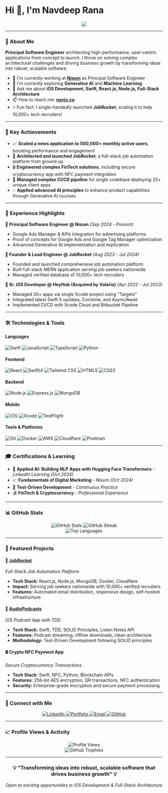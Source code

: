 # Hi 👋, I'm Navdeep Rana

<div align="center">
  <img src="https://readme-typing-svg.herokuapp.com/?lines=Principal+Software+Engineer;iOS+%26+Full-Stack+Developer;8%2B+Years+of+Experience;Toronto,+Ontario,+Canada&font=Fira%20Code&center=true&width=440&height=45&color=f75c7e&vCenter=true&pause=1000&size=22" />
</div>

---

### 🚀 About Me

**Principal Software Engineer** architecting high-performance, user-centric applications from concept to launch. I thrive on solving complex architectural challenges and driving business growth by transforming ideas into robust, scalable software.

- 🔭 I'm currently working at **[Nisum](https://www.nisum.com/)** as Principal Software Engineer
- 🌱 I'm currently exploring **Generative AI** and **Machine Learning**
- 💬 Ask me about **iOS Development, Swift, React.js, Node.js, Full-Stack Architecture**
- 📫 How to reach me: **[navjs.co](https://navjs.co/)**
- ⚡ Fun fact: I single-handedly launched **JobRocket**, scaling it to help 10,000+ tech recruiters!

---

### 🎯 Key Achievements

- 📈 **Scaled a news application to 500,000+ monthly active users**, boosting performance and engagement
- 🚀 **Architected and launched JobRocket**, a full-stack job automation platform from ground up
- 🔒 **Engineered complex FinTech solutions**, including secure cryptocurrency app with NFC payment integration
- 🔄 **Managed complex CI/CD pipeline** for single codebase deploying 20+ unique client apps
- 💡 **Applied advanced AI principles** to enhance product capabilities through Generative AI courses

---

### 💼 Experience Highlights

**🏢 Principal Software Engineer @ Nisum** *(Sep 2024 - Present)*
- Google Ads Manager & APIs integration for advertising platforms
- Proof of concepts for Google Ads and Google Tag Manager optimization
- Advanced Generative AI implementation and exploration

**🚀 Founder & Lead Engineer @ JobRocket** *(Aug 2023 - Jul 2024)*
- Founded and launched comprehensive job automation platform
- Built full-stack MERN application serving job seekers nationwide
- Managed verified database of 10,000+ tech recruiters

**📱 Sr. iOS Developer @ HeyHub (Acquired by Volaris)** *(Apr 2022 - Jul 2023)*
- Managed 20+ apps via single Xcode project using "Targets"
- Integrated latest Swift 5 updates, Combine, and Async/Await
- Implemented CI/CD with Xcode Cloud and Bitbucket Pipeline

---

### 🛠️ Technologies & Tools

#### Languages
![Swift](https://img.shields.io/badge/-Swift-FA7343?style=flat-square&logo=swift&logoColor=white)
![JavaScript](https://img.shields.io/badge/-JavaScript-F7DF1E?style=flat-square&logo=javascript&logoColor=black)
![TypeScript](https://img.shields.io/badge/-TypeScript-007ACC?style=flat-square&logo=typescript&logoColor=white)
![Python](https://img.shields.io/badge/-Python-3776AB?style=flat-square&logo=python&logoColor=white)

#### Frontend
![React](https://img.shields.io/badge/-React-61DAFB?style=flat-square&logo=react&logoColor=black)
![SwiftUI](https://img.shields.io/badge/-SwiftUI-000000?style=flat-square&logo=swift&logoColor=white)
![Tailwind CSS](https://img.shields.io/badge/-Tailwind%20CSS-38B2AC?style=flat-square&logo=tailwind-css&logoColor=white)
![HTML5](https://img.shields.io/badge/-HTML5-E34F26?style=flat-square&logo=html5&logoColor=white)
![CSS3](https://img.shields.io/badge/-CSS3-1572B6?style=flat-square&logo=css3&logoColor=white)

#### Backend
![Node.js](https://img.shields.io/badge/-Node.js-339933?style=flat-square&logo=node.js&logoColor=white)
![Express.js](https://img.shields.io/badge/-Express.js-000000?style=flat-square&logo=express&logoColor=white)
![MongoDB](https://img.shields.io/badge/-MongoDB-47A248?style=flat-square&logo=mongodb&logoColor=white)

#### Mobile
![iOS](https://img.shields.io/badge/-iOS-000000?style=flat-square&logo=apple&logoColor=white)
![Xcode](https://img.shields.io/badge/-Xcode-147EFB?style=flat-square&logo=xcode&logoColor=white)
![TestFlight](https://img.shields.io/badge/-TestFlight-0D96F6?style=flat-square&logo=apple&logoColor=white)

#### Tools & Platforms
![Git](https://img.shields.io/badge/-Git-F05032?style=flat-square&logo=git&logoColor=white)
![Docker](https://img.shields.io/badge/-Docker-2496ED?style=flat-square&logo=docker&logoColor=white)
![AWS](https://img.shields.io/badge/-AWS-232F3E?style=flat-square&logo=amazon-aws&logoColor=white)
![Cloudflare](https://img.shields.io/badge/-Cloudflare-F38020?style=flat-square&logo=cloudflare&logoColor=white)
![Postman](https://img.shields.io/badge/-Postman-FF6C37?style=flat-square&logo=postman&logoColor=white)

---

### 🎓 Certifications & Learning

- 🤖 **Applied AI: Building NLP Apps with Hugging Face Transformers** - *LinkedIn Learning (Oct 2024)*
- 📈 **Fundamentals of Digital Marketing** - *Nisum (Oct 2024)*
- 🎯 **Test-Driven Development** - *Continuous Practice*
- 💰 **FinTech & Cryptocurrency** - *Professional Experience*

---

### 📊 GitHub Stats

<div align="center">
  <img src="https://github-readme-stats.vercel.app/api?username=nav-ios&show_icons=true&theme=radical&hide_border=true&count_private=true" alt="GitHub Stats" />
  <img src="https://github-readme-streak-stats.herokuapp.com/?user=nav-ios&theme=radical&hide_border=true" alt="GitHub Streak" />
</div>

<div align="center">
  <img src="https://github-readme-stats.vercel.app/api/top-langs/?username=nav-ios&layout=compact&theme=radical&hide_border=true" alt="Top Languages" />
</div>

---

### 🌟 Featured Projects

#### 🚀 [JobRocket](https://github.com/nav-ios)
*Full-Stack Job Automation Platform*
- **Tech Stack:** React.js, Node.js, MongoDB, Docker, Cloudflare
- **Impact:** Serving job seekers nationwide with 10,000+ verified recruiters
- **Features:** Automated email distribution, responsive design, self-hosted infrastructure

#### 📱 [AudioPodcasts](https://github.com/nav-ios/mobile-coding-challenge)
*iOS Podcast App with TDD*
- **Tech Stack:** Swift, TDD, SOLID Principles, Listen Notes API
- **Features:** Podcast streaming, offline downloads, clean architecture
- **Methodology:** Test-Driven Development following SOLID principles

#### 🔒 Crypto NFC Payment App
*Secure Cryptocurrency Transactions*
- **Tech Stack:** Swift, NFC, Python, Blockchain APIs
- **Features:** 256-bit AES encryption, QR transactions, NFC authentication
- **Security:** Enterprise-grade encryption and secure payment processing

---

### 🔗 Connect with Me

<div align="center">
  <a href="https://www.linkedin.com/in/navrana/">
    <img src="https://img.shields.io/badge/-LinkedIn-0077B5?style=for-the-badge&logo=linkedin&logoColor=white" alt="LinkedIn" />
  </a>
  <a href="https://navjs.co/">
    <img src="https://img.shields.io/badge/-Portfolio-FF5722?style=for-the-badge&logo=google-chrome&logoColor=white" alt="Portfolio" />
  </a>
  <a href="mailto:navrana@navjs.co">
    <img src="https://img.shields.io/badge/-Email-D14836?style=for-the-badge&logo=gmail&logoColor=white" alt="Email" />
  </a>
  <a href="https://github.com/nav-ios">
    <img src="https://img.shields.io/badge/-GitHub-181717?style=for-the-badge&logo=github&logoColor=white" alt="GitHub" />
  </a>
</div>

---

### 📈 Profile Views & Activity

<div align="center">
  <img src="https://komarev.com/ghpvc/?username=nav-ios&style=for-the-badge&color=brightgreen" alt="Profile Views" />
</div>

<div align="center">
  <img src="https://github-profile-trophy.vercel.app/?username=nav-ios&theme=radical&row=1&column=7&margin-h=15&margin-w=5&no-bg=true" alt="GitHub Trophies" />
</div>

---

<div align="center">
  <h3>💡 "Transforming ideas into robust, scalable software that drives business growth" 💡</h3>
  <p><em>Open to exciting opportunities in iOS Development & Full-Stack Architecture</em></p>
</div>
